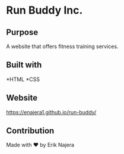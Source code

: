 # Run Buddy Inc.

## Purpose
A website that offers fitness training services.

## Built with
*HTML
*CSS

## Website
https://enajera1.github.io/run-buddy/

## Contribution
Made with ❤️ by Erik Najera
